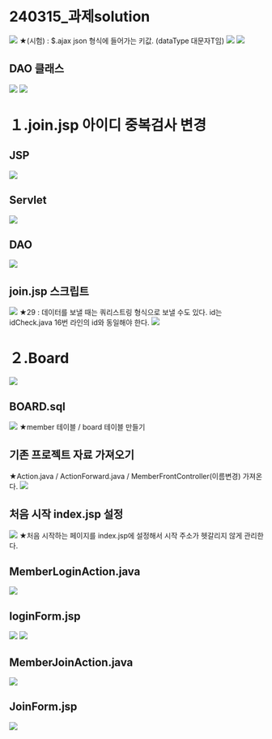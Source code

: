 # 240315_과제solution
![](../image/Pasted%20image%2020240315090730.png)
★(시험) : $.ajax json 형식에 들어가는 키값. (dataType 대문자T임)
![](../image/Pasted%20image%2020240315091912.png)
![](../image/Pasted%20image%2020240315092449.png)

## DAO 클래스
![](../image/Pasted%20image%2020240315093153.png)
![](../image/Pasted%20image%2020240315093813.png)




# １.join.jsp 아이디 중복검사 변경
## JSP
![](../image/Pasted%20image%2020240315100415.png)

## Servlet
![](../image/Pasted%20image%2020240315101835.png)


## DAO
![](../image/Pasted%20image%2020240315101935.png)


## join.jsp 스크립트
![](../image/Pasted%20image%2020240315102445.png)
★29 : 데이터를 보낼 때는 쿼리스트링 형식으로 보낼 수도 있다. id는 idCheck.java 16번 라인의 id와 동일해야 한다.
![](../image/Pasted%20image%2020240315102653.png)



# ２.Board
![](../image/Image20240315110827.png)

## BOARD.sql
![](../image/Pasted%20image%2020240315112640.png)
★member 테이블 / board 테이블 만들기


## 기존 프로젝트 자료 가져오기
★Action.java / ActionForward.java / MemberFrontController(이름변경) 가져온다.
![](../image/Pasted%20image%2020240315114157.png)


## 처음 시작 index.jsp 설정
![](../image/Pasted%20image%2020240315114757.png)
★처음 시작하는 페이지를 index.jsp에 설정해서 시작 주소가 헷갈리지 않게 관리한다.



## MemberLoginAction.java
![](../image/Pasted%20image%2020240315120357.png)



## loginForm.jsp
![](../image/Pasted%20image%2020240315121406.png)
![](../image/Pasted%20image%2020240315122403.png)



## MemberJoinAction.java
![](../image/Pasted%20image%2020240315123929.png)



## JoinForm.jsp
![](../image/Pasted%20image%2020240315124323.png)

